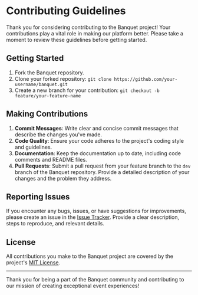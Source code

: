 # Contributing Guidelines

Thank you for considering contributing to the Banquet project! Your contributions play a vital role in making our platform better. Please take a moment to review these guidelines before getting started.

## Getting Started

1. Fork the Banquet repository.
2. Clone your forked repository: `git clone https://github.com/your-username/banquet.git`
3. Create a new branch for your contribution: `git checkout -b feature/your-feature-name`

## Making Contributions

1. **Commit Messages**: Write clear and concise commit messages that describe the changes you've made.
2. **Code Quality**: Ensure your code adheres to the project's coding style and guidelines.
3. **Documentation**: Keep the documentation up to date, including code comments and README files.
4. **Pull Requests**: Submit a pull request from your feature branch to the `dev` branch of the Banquet repository. Provide a detailed description of your changes and the problem they address.

## Reporting Issues

If you encounter any bugs, issues, or have suggestions for improvements, please create an issue in the [Issue Tracker](https://github.com/listentothefrog/banquet/issues). Provide a clear description, steps to reproduce, and relevant details.

## License

All contributions you make to the Banquet project are covered by the project's [MIT License](LICENSE).

---

Thank you for being a part of the Banquet community and contributing to our mission of creating exceptional event experiences!
